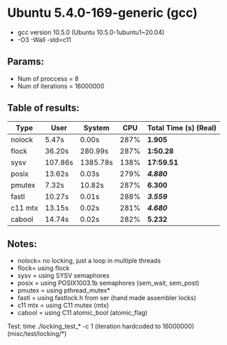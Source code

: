 
# Ubuntu 5.4.0-169-generic (gcc)
- gcc version 10.5.0 (Ubuntu 10.5.0-1ubuntu1~20.04)
- -O3 -Wall -std=c11
## Params:
- Num of proccess = 8
- Num of iterations = 16000000

## Table of results:

| Type | User | System | CPU | Total Time (s) (Real) |
| --- | --- | --- | --- | --- |
| nolock | 5.47s | 0.00s | 287% | **1.905** |
| flock | 36.20s | 280.99s | 287% | **1:50.28** |
| sysv | 107.86s | 1385.78s | 138% | **17:59.51** |
| posix | 13.62s | 0.03s |  279% | ***4.880*** |
| pmutex | 7.32s | 10.82s | 287% | **6.300** |
| fastl | 10.27s | 0.01s | 288% | ***3.559*** |
| c11 mtx | 13.15s | 0.02s | 281% | ***4.680*** |
| cabool | 14.74s | 0.02s | 282% | **5.232**  |

## Notes:
- nolock= no locking, just a loop in multiple threads
- flock= using flock
- sysv = using SYSV semaphores
- posix = using POSIX1003.1b semaphores (sem_wait, sem_post)
- pmutex = using pthread_mutex*
- fastl = using fastlock.h from ser (hand made assembler
locks)
- c11 mtx = using C11 mutex (mtx)
- cabool = using C11 atomic_bool (atomic_flag)

Test: time ./locking_test_* -c 1 (iteration hardcoded to 16000000)
(misc/test/locking/*)
